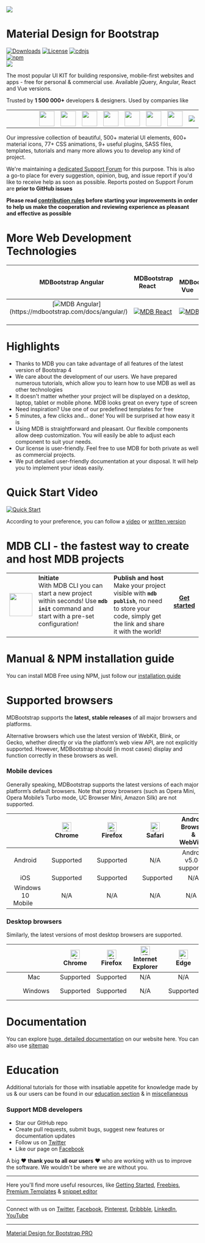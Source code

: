 <a href="https://mdbootstrap.com/docs/jquery/getting-started/download/">
  <img src="https://mdbootstrap.com/img/Marketing/general/logo/medium/mdb-r.png">
</a>


# Material Design for Bootstrap

<a href="https://npmcharts.com/compare/mdbootstrap?minimal=true"><img src="https://img.shields.io/npm/dm/mdbootstrap.svg" alt="Downloads"></a>
<a href="https://github.com/mdbootstrap/bootstrap-material-design/blob/master/License.pdf"><img src="https://img.shields.io/badge/license-MIT-green.svg" alt="License"></a>	
<a href="https://cdnjs.com/libraries/mdbootstrap"><img src="https://img.shields.io/cdnjs/v/mdbootstrap.svg" alt="cdnjs"></a>	
<a href="https://badge.fury.io/js/mdbootstrap"><img src="https://badge.fury.io/js/mdbootstrap.svg" alt="npm"></a>	
<a href="https://twitter.com/intent/tweet/?text=Thanks+@mdbootstrap+for+creating+amazing+and+free+Material+Design+for+Bootstrap+4+UI+KIT%20https://mdbootstrap.com/docs/jquery/&hashtags=javascript,code,webdesign,bootstrap"><img src="https://img.shields.io/twitter/url/http/shields.io.svg?style=social"></a>	

The most popular UI KIT for building responsive, mobile-first websites and apps - free for personal & commercial use. Available jQuery, Angular, React and Vue versions.

Trusted by <b>1 500 000+</b> developers & designers. Used by companies like
<table>
  <tbody>
    <tr>
      <td><img src="https://mdbootstrap.com/img/logo/brands/nike.png" style="width: 10px;"></td>
      <td><img src="https://mdbootstrap.com/img/logo/brands/amazon.png" style="width: 10px;"></td>
      <td><img src="https://mdbootstrap.com/img/logo/brands/sony.png" style="width: 10px;"></td>
      <td><img src="https://mdbootstrap.com/img/logo/brands/samsung.png"  style="height: 40px">
      <td><img src="https://mdbootstrap.com/img/logo/brands/airbus.png" style="height: 40px">
      <td><img src="https://mdbootstrap.com/img/logo/brands/yahoo.png"  style="height: 40px">
      <td><img src="https://mdbootstrap.com/img/logo/brands/deloitte.png" style="height: 40px"></div>
      <td><img src="https://mdbootstrap.com/img/logo/brands/ge.png" style="height: 40px">
      <td><img src="https://mdbootstrap.com/img/logo/brands/kpmg.png" style="height: 40px">
      <td><img src="https://mdbootstrap.com/img/logo/brands/unity.png" style="height: 40px">
      <td><img src="https://mdbootstrap.com/img/logo/brands/ikea.png" style="max-height: 40px">
      <td><img src="https://mdbootstrap.com/img/logo/brands/aegon.png" style="height: 40px">
    </tr>
   </tbody>
</table>

Our impressive collection of beautiful, 500+ material UI elements, 600+ material icons, 77+ CSS animations, 9+ useful plugins, SASS files, templates, tutorials and many more allows you to develop any kind of project.

We're maintaining a [dedicated Support Forum](https://mdbootstrap.com/support/) for this purpose. This is also a go-to place for every suggestion, opinion, bug, and issue report if you'd like to receive help as soon as possible. Reports posted on Support Forum are **prior to GitHub issues**

**Please read [contribution rules](https://github.com/mdbootstrap/bootstrap-material-design/blob/master/CONTRIBUTING.md) before starting your improvements in order to help us make the cooperation and reviewing experience as pleasant and effective as possible**

# More Web Development Technologies

|⠀  ⠀  ⠀⠀  ⠀      MDBootstrap Angular⠀  ⠀ ⠀    ⠀   |⠀  ⠀   ⠀  ⠀⠀    MDBootstrap React ⠀   ⠀   ⠀⠀  |⠀  ⠀  ⠀⠀ ⠀     MDBootstrap Vue⠀  ⠀  ⠀   ⠀   |
| --------------- | ------------------ | ------------- |
|⠀  ⠀ ⠀  ⠀ ⠀     ⠀ ⠀   [![MDB Angular](https://mdbootstrap.com/img/Marketing/general/logo/small/angular.png")](https://mdbootstrap.com/docs/angular/)  ⠀  |⠀  ⠀ ⠀   ⠀   ⠀⠀    [![MDB React](https://mdbootstrap.com/img/Marketing/general/logo/small/react.png)](https://mdbootstrap.com/docs/react/)  ⠀  |⠀  ⠀    ⠀⠀   ⠀  ⠀   [![MDB Vue](https://mdbootstrap.com/img/Marketing/general/logo/small/vue.png)](https://mdbootstrap.com/docs/vue/)   ⠀   ⠀ 


# Highlights

- Thanks to MDB you can take advantage of all features of the latest version of Bootstrap 4
- We care about the development of our users. We have prepared numerous tutorials, which allow you to learn how to use MDB as well as other technologies
- It doesn't matter whether your project will be displayed on a desktop, laptop, tablet or mobile phone. MDB looks great on every type of screen
- Need inspiration? Use one of our predefined templates for free
- 5 minutes, a few clicks and... done! You will be surprised at how easy it is
- Using MDB is straightforward and pleasant. Our flexible components allow deep customization. You will easily be able to adjust each component to suit your needs.
- Our license is user-friendly. Feel free to use MDB for both private as well as commercial projects.
- We put detailed user-friendly documentation at your disposal. It will help you to implement your ideas easily.



# Quick Start Video

[![Quick Start](https://mdbootstrap.com/wp-content/uploads/2020/05/yt.png)](https://youtu.be/cXTThxoywNQ)

According to your preference, you can follow a [video](https://youtu.be/cXTThxoywNQ) or [written version](https://mdbootstrap.com/education/bootstrap/quick-start/)

# MDB CLI - the fastest way to create and host MDB projects

<table>
  <tbody>
    <tr>
      <td align="center" valign="middle">
        <a href="https://mdbootstrap.com/cli/">
          <img
            src="https://mdbootstrap.com/img/Marketing/products/cli/cli-free.jpg"
            style="width: 60px;">
        </a>
      </td>
      <td align="left" valign="top">
        <b>Initiate</b>
        <br />
        With MDB CLI you can start a new project within seconds! Use <b><code>mdb init</code></b> command and start with a pre-set configuration!
      </td>
      <td align="left" valign="top">
        <b>Publish and host</b>
        <br />
        Make your project visible with <b><code>mdb publish</code></b>, no need to store your code, simply get the link and share it with the world!
      </td>
        <td align="center">
          <b><a href="https://mdbootstrap.com/cli/">Get started</a> </p>
        </td>
    </tr>
  </tbody>
</table>

# Manual & NPM installation guide

You can install MDB Free using NPM, just follow our [installation guide](https://mdbootstrap.com/docs/jquery/getting-started/installation-guide/)

# Supported browsers

MDBootstrap supports the **latest, stable releases** of all major browsers and platforms.

Alternative browsers which use the latest version of WebKit, Blink, or Gecko, whether directly or via the platform’s web view API, are not explicitly supported. However, MDBootstrap should (in most cases) display and function correctly in these browsers as well.

### Mobile devices

Generally speaking, MDBootstrap supports the latest versions of each major platform’s default browsers. Note that proxy browsers (such as Opera Mini, Opera Mobile’s Turbo mode, UC Browser Mini, Amazon Silk) are not supported.

|  | [<img src="https://raw.githubusercontent.com/alrra/browser-logos/master/src/chrome/chrome_48x48.png" alt="Chrome" width="24px" height="24px" />](http://godban.github.io/browsers-support-badges/)</br>Chrome  | [<img src="https://raw.githubusercontent.com/alrra/browser-logos/master/src/firefox/firefox_48x48.png" alt="Firefox" width="24px" height="24px" />](http://godban.github.io/browsers-support-badges/)</br>Firefox  |  [<img src="https://raw.githubusercontent.com/alrra/browser-logos/master/src/safari/safari_48x48.png" alt="Safari" width="24px" height="24px" />](http://godban.github.io/browsers-support-badges/)</br>Safari   | Android Browser & WebView  |                  [<img src="https://raw.githubusercontent.com/alrra/browser-logos/master/src/edge/edge_48x48.png" alt="IE / Edge" width="24px" height="24px" />](http://godban.github.io/browsers-support-badges/)</br> Miscrosoft Edge                      |
|:--------------------:|:---------------------------:|:----------------------------:|:----------------------------:|:----------------------------:|:-------------------------------------------------------------------------:|
|⠀Android⠀|⠀Supported⠀|⠀Supported⠀|⠀N/A⠀| Android v5.0+ supported | Supported |
|⠀iOS⠀|⠀Supported⠀|⠀Supported⠀|⠀Supported | N/A | Supported |
|⠀Windows 10 Mobile⠀|⠀N/A⠀|⠀N/A⠀|⠀N/A⠀| N/A⠀| Supported |

### Desktop browsers

Similarly, the latest versions of most desktop browsers are supported.

|  | [<img src="https://raw.githubusercontent.com/alrra/browser-logos/master/src/chrome/chrome_48x48.png" alt="Chrome" width="24px" height="24px" />](http://godban.github.io/browsers-support-badges/)</br>Chrome  |  [<img src="https://raw.githubusercontent.com/alrra/browser-logos/master/src/firefox/firefox_48x48.png" alt="Firefox" width="24px" height="24px" />](http://godban.github.io/browsers-support-badges/)</br>Firefox  | [<img src="https://raw.githubusercontent.com/alrra/browser-logos/master/src/edge/edge_48x48.png" alt="IE / Edge" width="24px" height="24px" />](http://godban.github.io/browsers-support-badges/)</br> Internet Explorer  |  [<img src="https://raw.githubusercontent.com/alrra/browser-logos/master/src/edge/edge_48x48.png" alt="Internet Explorer / Edge" width="24px" height="24px" />](http://godban.github.io/browsers-support-badges/)</br> Edge  | [<img src="https://raw.githubusercontent.com/alrra/browser-logos/master/src/opera/opera_48x48.png" alt="Opera" width="24px" height="24px" />](http://godban.github.io/browsers-support-badges/)</br>Opera                  |       [<img src="https://raw.githubusercontent.com/alrra/browser-logos/master/src/safari/safari_48x48.png" alt="Safari" width="24px" height="24px" />](http://godban.github.io/browsers-support-badges/)</br>Safari       |
|:--------------------:|:-----------------------------:|:------------------------------:|:------------------------------:|:----------------------------:|:-------------------------------------------------------------------------:|:------------------------------:|
| ⠀⠀⠀Mac⠀⠀| Supported | Supported | N/A | N/A |⠀Supported⠀|⠀Supported⠀⠀|
|⠀⠀⠀Windows⠀  |Supported | Supported | N/A |⠀Supported⠀|⠀Supported⠀|⠀Not supported⠀|


# Documentation

You can explore [huge, detailed documentation](https://mdbootstrap.com/) on our website here. You can also use [sitemap](https://mdbootstrap.com/md-bootstrap-sitemap/)

# Education

Additional tutorials for those with insatiable appetite for knowledge made by us & our users can be found in our [education section](https://mdbootstrap.com/education/) & in [miscellaneous](https://mdbootstrap.com/articles/)

### Support MDB developers
- Star our GitHub repo
- Create pull requests, submit bugs, suggest new features or documentation updates
- Follow us on [Twitter](https://twitter.com/mdbootstrap)
- Like our page on [Facebook](https://www.facebook.com/mdbootstrap)

A big ❤️ **thank you to all our users** ❤️ who are working with us to improve the software. We wouldn't be where we are without you. 

________

Here you'll find more useful resources, like [Getting Started](https://mdbootstrap.com/docs/jquery/getting-started/download/), [Freebies](https://mdbootstrap.com/freebies/), [Premium Templates](https://mdbootstrap.com/templates/) & [snippet editor](https://mdbootstrap.com/snippets/)

________


Connect with us on [Twitter](https://twitter.com/MDBootstrap), [Facebook](https://www.facebook.com/mdbootstrap), [Pinterest](https://pl.pinterest.com/mdbootstrap), [Dribbble](https://dribbble.com/mdbootstrap), [LinkedIn](https://www.linkedin.com/company/material-design-for-bootstrap), [YouTube](https://www.youtube.com/channel/UC5CF7mLQZhvx8O5GODZAhdA)

________


[Material Design for Bootstrap PRO](https://mdbootstrap.com/products/jquery-ui-kit/)
